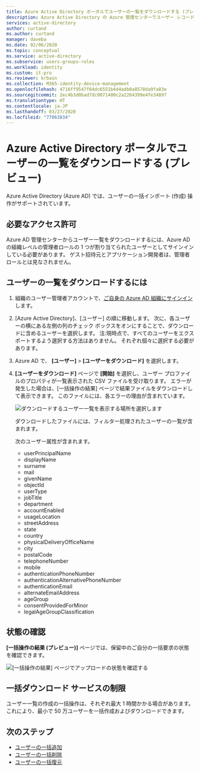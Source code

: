 ```yaml
---
title: Azure Active Directory ポータルでユーザーの一覧をダウンロードする (プレビュー) | Microsoft Docs
description: Azure Active Directory の Azure 管理センターでユーザー レコードを一括ダウンロードします。
services: active-directory
author: curtand
ms.author: curtand
manager: daveba
ms.date: 02/06/2020
ms.topic: conceptual
ms.service: active-directory
ms.subservice: users-groups-roles
ms.workload: identity
ms.custom: it-pro
ms.reviewer: krbain
ms.collection: M365-identity-device-management
ms.openlocfilehash: 4716ff9547f64dc6551b4d4adb0a8578da9fa83e
ms.sourcegitcommit: 2ec4b3d0bad7dc0071400c2a2264399e4fe34897
ms.translationtype: HT
ms.contentlocale: ja-JP
ms.lasthandoff: 03/27/2020
ms.locfileid: "77063834"
---
```

# <a name="download-a-list-of-users-preview-in-azure-active-directory-portal"></a>Azure Active Directory ポータルでユーザーの一覧をダウンロードする (プレビュー)

Azure Active Directory (Azure AD) では、ユーザーの一括インポート (作成) 操作がサポートされています。

## <a name="required-permissions"></a>必要なアクセス許可

Azure AD 管理センターからユーザー一覧をダウンロードするには、Azure AD の組織レベルの管理者ロールの 1 つが割り当てられたユーザーとしてサインインしている必要があります。 ゲスト招待元とアプリケーション開発者は、管理者ロールとは見なされません。

## <a name="to-download-a-list-of-users"></a>ユーザーの一覧をダウンロードするには

1. 組織のユーザー管理者アカウントで、[ご自身の Azure AD 組織にサインイン](https://aad.portal.azure.com)します。
2. [Azure Active Directory]、[ユーザー] の順に移動します。 次に、各ユーザーの横にある左側の列のチェック ボックスをオンにすることで、ダウンロードに含めるユーザーを選択します。 注:現時点で、すべてのユーザーをエクスポートするよう選択する方法はありません。 それぞれ個々に選択する必要があります。
3. Azure AD で、 **[ユーザー]**  >  **[ユーザーをダウンロード]** を選択します。
4. **[ユーザーをダウンロード]** ページで **[開始]** を選択し、ユーザー プロファイルのプロパティが一覧表示された CSV ファイルを受け取ります。 エラーが発生した場合は、[一括操作の結果] ページで結果ファイルをダウンロードして表示できます。 このファイルには、各エラーの理由が含まれています。

   ![ダウンロードするユーザー一覧を表示する場所を選択します](./media/users-bulk-download/bulk-download.png)

   ダウンロードしたファイルには、フィルター処理されたユーザーの一覧が含まれます。

   次のユーザー属性が含まれます。

   - userPrincipalName
   - displayName
   - surname
   - mail
   - givenName
   - objectId
   - userType
   - jobTitle
   - department
   - accountEnabled
   - usageLocation
   - streetAddress
   - state
   - country
   - physicalDeliveryOfficeName
   - city
   - postalCode
   - telephoneNumber
   - mobile
   - authenticationPhoneNumber
   - authenticationAlternativePhoneNumber
   - authenticationEmail
   - alternateEmailAddress
   - ageGroup
   - consentProvidedForMinor
   - legalAgeGroupClassification

## <a name="check-status"></a>状態の確認

**[一括操作の結果 (プレビュー)]** ページでは、保留中のご自分の一括要求の状態を確認できます。

   ![[一括操作の結果] ページでアップロードの状態を確認する](./media/users-bulk-download/bulk-center.png)

## <a name="bulk-download-service-limits"></a>一括ダウンロード サービスの制限

ユーザー一覧の作成の一括操作は、それぞれ最大 1 時間かかる場合があります。 これにより、最小で 50 万ユーザーを一括作成およびダウンロードできます。

## <a name="next-steps"></a>次のステップ

- [ユーザーの一括追加](users-bulk-add.md)
- [ユーザーの一括削除](users-bulk-delete.md)
- [ユーザーの一括復元](users-bulk-restore.md)
